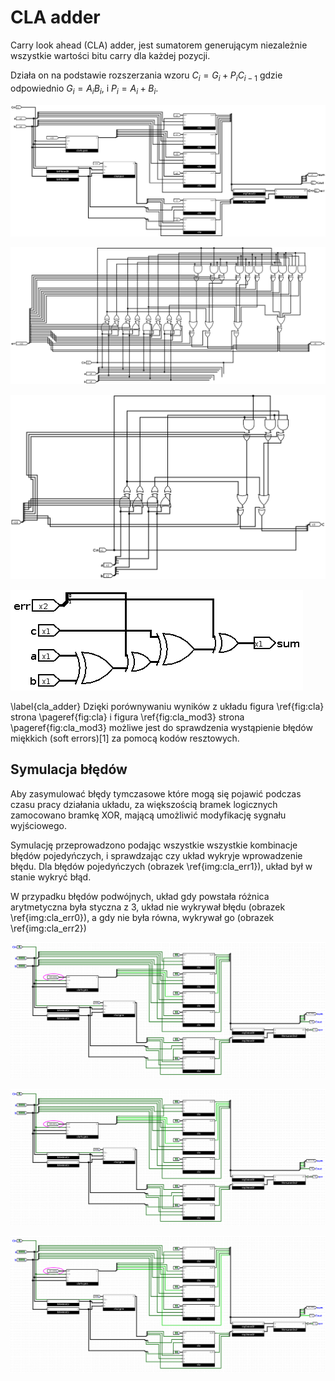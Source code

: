 # CLA adder

Carry look ahead (CLA) adder, jest sumatorem generującym niezależnie wszystkie 
wartości bitu carry dla każdej pozycji.

Działa on na podstawie rozszerzania wzoru $C_i = G_i + P_i C_{i-1}$ gdzie odpowiednio
$G_i = A_i B_i$, i $P_i = A_i + B_i$.

![Schemat 4 bitowego sumatora CLA zabezpieczonego kodami resztowymi, używa \ref{fig:cla_gen4}, \ref{fig:cla_gen2}, \ref{fig:cla_unit} \label{fig:cla_main}](assets/cla_main.png)

![Schemat 4 bitowego generatora carry \label{fig:cla_gen4}](assets/cla_gen4.png)

![Schemat 2 bitowego generatora carry \label{fig:cla_gen2}](assets/cla_gen2.png)

![Jedno ogniwo sumatora CLA, z możliwością wprowadzania błędów \label{fig:cla_unit}](assets/cla.png)

\label{cla_adder}
Dzięki porównywaniu wyników z układu figura \ref{fig:cla} strona \pageref{fig:cla} i figura \ref{fig:cla_mod3} strona \pageref{fig:cla_mod3} możliwe jest do sprawdzenia 
wystąpienie błędów miękkich (soft errors)[1] za pomocą kodów resztowych.

## Symulacja błędów

Aby zasymulować błędy tymczasowe które mogą się pojawić podczas czasu pracy działania układu,
za większością bramek logicznych zamocowano bramkę XOR, 
mającą umożliwić modyfikację sygnału wyjściowego.

Symulację przeprowadzono podając wszystkie wszystkie kombinacje błędów pojedyńczych, i sprawdzając 
czy układ wykryje wprowadzenie błędu.
Dla błędów pojedyńczych (obrazek \ref{img:cla_err1}), układ był w stanie wykryć błąd.

W przypadku błędów podwójnych, układ gdy powstała różnica arytmetyczna była styczna z 3, 
układ nie wykrywał błędu (obrazek \ref{img:cla_err0}), a gdy nie była równa, wykrywał 
go (obrazek \ref{img:cla_err2})

![Układ CLA z wprowadzonym błędem pojedyńczym \label{img:cla_err1}](assets/cla_err_1.png)

![Układ CLA z wprowadzonym błędem podwójnym, różnica styczna z 3 \label{img:cla_err0}](assets/cla_err_0.png)

![Układ CLA z wprowadzonym błędem podwójnym, różnica niestyczna z 3 \label{img:cla_err2}](assets/cla_err_2.png)

